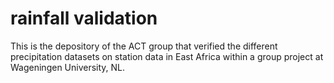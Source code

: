 # rainfall validation
This is the depository of the ACT group that verified the different precipitation datasets on station data in East Africa within a group project at Wageningen University, NL.
